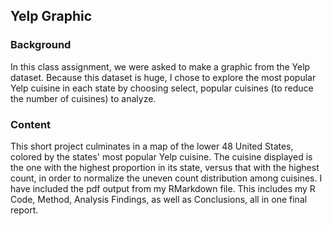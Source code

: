 ## **Yelp Graphic**

### **Background**
In this class assignment, we were asked to make a graphic from the Yelp dataset. Because this dataset is huge, I chose to explore the most popular Yelp cuisine in each state by choosing select, popular cuisines (to reduce the number of cuisines) to analyze.

### **Content**
This short project culminates in a map of the lower 48 United States, colored by the states' most popular Yelp cuisine. The cuisine displayed is the one with the highest proportion in its state, versus that with the highest count, in order to normalize the uneven count distribution among cuisines. I have included the pdf output from my RMarkdown file. This includes my R Code, Method, Analysis Findings, as well as Conclusions, all in one final report.
